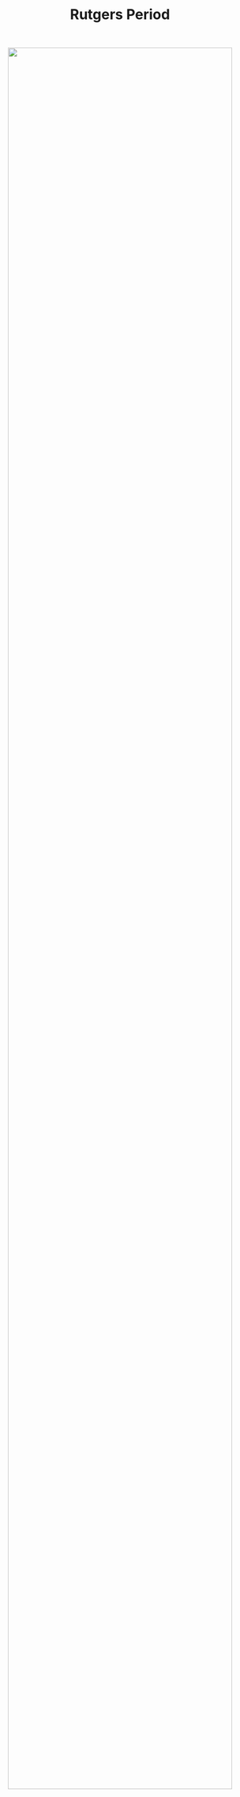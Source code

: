 

<h1 align="center">Rutgers Period</h1>
<br>

<p align="center"><img width=95% src="https://github.com/RutgersBlueprint/rutgers_period/blob/master/assets/demo.gif"></p>
